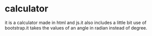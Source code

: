 # calculator
it is a calculator made in html and js.it also includes a little bit use of bootstrap.it takes the values of an angle in radian instead of degree.
